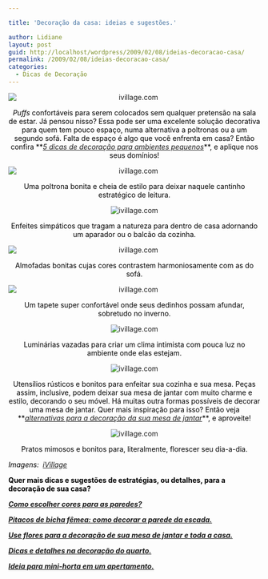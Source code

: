 ```yaml
---

title: 'Decoração da casa: ideias e sugestões.'

author: Lidiane
layout: post
guid: http://localhost/wordpress/2009/02/08/ideias-decoracao-casa/
permalink: /2009/02/08/ideias-decoracao-casa/
categories:
  - Dicas de Decoração
---
```

<p style="text-align: center;">
  <img class="aligncenter" style="display: block; float: none; margin-left: auto; margin-right: auto;" title="ivillage.com" src="http://i.ivillage.com/HH/slideshows/Susanna_Salk/cozy_decor/WE09A166i.jpg" alt="ivillage.com" />
</p>

<p style="text-align: center;">
  <span style="color: #000000;"><em>Puffs</em> confortáveis para serem colocados sem qualquer pretensão na sala de estar. Já pensou nisso? Essa pode ser uma excelente solução decorativa para quem tem pouco espaço, numa alternativa a poltronas ou a um segundo sofá. Falta de espaço é algo que você enfrenta em casa? Então confira **<em><a href="http://www.trololodemulher.com.br/2009/06/03/decoracao-espacos-pequenos/" target="_self">5 dicas de decoração para ambientes pequenos</a></em>**, e aplique nos seus domínios!</span>
</p>

<p style="text-align: center;">
  <img class="aligncenter" style="display: block; float: none; margin-left: auto; margin-right: auto;" title="ivillage.com" src="http://i.ivillage.com/HH/slideshows/Susanna_Salk/cozy_decor/WE09A203i.jpg" alt="ivillage.com" />
</p>

<p style="text-align: center;">
  <span style="color: #000000;">Uma poltrona bonita e cheia de estilo para deixar naquele cantinho estratégico de leitura.</span>
</p>

<p style="text-align: center;">
  <img class="aligncenter" title="ivillage.com" src="http://i.ivillage.com/HH/slideshows/Susanna_Salk/cozy_decor/canaries.jpg" alt="ivillage.com" />
</p>

<p style="text-align: center;">
  <span style="color: #000000;">Enfeites simpáticos que tragam a natureza para dentro de casa adornando um aparador ou o balcão da cozinha.</span>
</p>

<p style="text-align: center;">
  <img class="aligncenter" style="display: block; float: none; margin-left: auto; margin-right: auto;" title="ivillage.com" src="http://i.ivillage.com/HH/slideshows/Susanna_Salk/cozy_decor/ballardpillows.jpg" alt="ivillage.com" />
</p>

<p style="text-align: center;">
  <span style="color: #000000;">Almofadas bonitas cujas cores contrastem harmoniosamente com as do sofá.</span>
</p>

<p style="text-align: center;">
  <img class="aligncenter" style="display: block; float: none; margin-left: auto; margin-right: auto;" title="ivillage.com" src="http://i.ivillage.com/HH/slideshows/Susanna_Salk/cozy_decor/WH09A324i.jpg" alt="ivillage.com" />
</p>

<p style="text-align: center;">
  <span style="color: #000000;">Um tapete super confortável onde seus dedinhos possam afundar, sobretudo no inverno.</span>
</p>

<p style="text-align: center;">
  <img class="aligncenter" title="ivillage.com" src="http://i.ivillage.com/HH/slideshows/Susanna_Salk/cozy_decor/WE09A305.jpg" alt="ivillage.com" />
</p>

<p style="text-align: center;">
  <span style="color: #000000;">Luminárias vazadas para criar um clima intimista com pouca luz no ambiente onde elas estejam.</span>
</p>

<p style="text-align: center;">
  <img class="aligncenter" title="ivillage.com" src="http://i.ivillage.com/HH/slideshows/Susanna_Salk/cozy_decor/WE09A404.jpg" alt="ivillage.com" />
</p>

<p style="text-align: center;">
  <span style="color: #000000;">Utensílios rústicos e bonitos para enfeitar sua cozinha e sua mesa. Peças assim, inclusive, podem deixar sua mesa de jantar com muito charme e estilo, decorando o seu móvel. Há muitas outra formas possíveis de decorar uma mesa de jantar. Quer mais inspiração para isso? Então veja **<em><a href="http://www.trololodemulher.com.br/2009/02/11/decoracao-mesa-sala-jantar/" target="_self">alternativas para a decoração da sua mesa de jantar</a></em>**, e aproveite!</span>
</p>

<p style="text-align: center;">
  <img class="aligncenter" title="ivillage.com" src="http://i.ivillage.com/HH/slideshows/Susanna_Salk/cozy_decor/Recherche-DEssert-PLates.jpg" alt="ivillage.com" />
</p>

<p style="text-align: center;">
  <span style="color: #000000;">Pratos mimosos e bonitos para, literalmente, florescer seu dia-a-dia.</span>
</p>

<span style="color: #000000;"><em>Imagens:  </em><a href="http://www.ivillage.com/" target="_blank"><em>iVillage</em></a></span>

<span style="color: #000000;">**Quer mais dicas e sugestões de estratégias, ou detalhes, para a decoração de sua casa?**</span>

<span style="color: #000000;">**<em><a href="http://www.trololodemulher.com.br/2010/05/31/cores-para-parede/" target="_self">Como escolher cores para as paredes?</a></em>**</span>

<span style="color: #000000;">**<em><a href="http://www.trololodemulher.com.br/2010/05/24/como-decorar-parede-escada/" target="_self">Pitacos de bicha fêmea: como decorar a parede da escada.</a></em>**</span>

<span style="color: #000000;">**<em><a href="http://www.trololodemulher.com.br/2009/10/16/flores-decoracao/" target="_self">Use flores para a decoração de sua mesa de jantar e toda a casa.</a></em>**</span>

<span style="color: #000000;">**<em><a href="http://www.trololodemulher.com.br/2009/10/01/dicas-decoracao-quarto/" target="_self">Dicas e detalhes na decoração do quarto.</a></em>**</span>

<span style="color: #000000;">**<em><a href="http://www.trololodemulher.com.br/2009/08/24/horta-para-apartamento/" target="_self">Ideia para mini-horta em um apertamento.</a></em>**</span>

**<span style="color: #800080;"> </span>**
